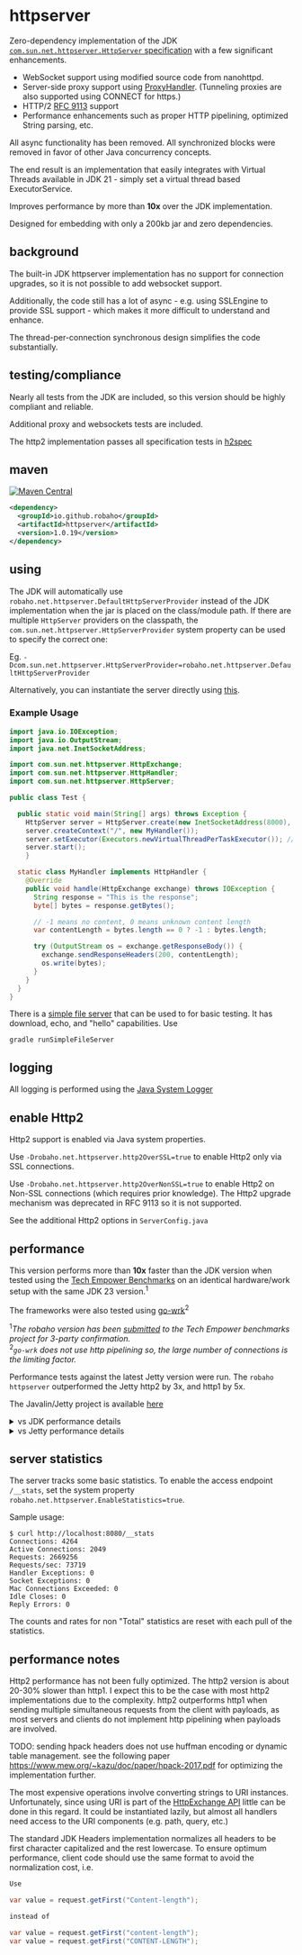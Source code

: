 
# httpserver

Zero-dependency implementation of the JDK [`com.sun.net.httpserver.HttpServer` specification](https://docs.oracle.com/en/java/javase/21/docs/api/jdk.httpserver/com/sun/net/httpserver/package-summary.html) with a few significant enhancements.

- WebSocket support using modified source code from nanohttpd.
- Server-side proxy support using [ProxyHandler](https://github.com/robaho/httpserver/blob/main/src/main/java/robaho/net/httpserver/extras/ProxyHandler.java). (Tunneling proxies are also supported using CONNECT for https.)
- HTTP/2 [RFC 9113](https://www.rfc-editor.org/rfc/rfc9113.html) support
- Performance enhancements such as proper HTTP pipelining, optimized String parsing, etc.

All async functionality has been removed. All synchronized blocks were removed in favor of other Java concurrency concepts.

The end result is an implementation that easily integrates with Virtual Threads available in JDK 21 - simply set a virtual thread based ExecutorService.

Improves performance by more than **10x** over the JDK implementation.

Designed for embedding with only a 200kb jar and zero dependencies.

## background

The built-in JDK httpserver implementation has no support for connection upgrades, so it is not possible to add websocket support.

Additionally, the code still has a lot of async - e.g. using SSLEngine to provide SSL support - which makes it more difficult to understand and enhance.

The thread-per-connection synchronous design simplifies the code substantially.

## testing/compliance

Nearly all tests from the JDK are included, so this version should be highly compliant and reliable.

Additional proxy and websockets tests are included.

The http2 implementation passes all specification tests in [h2spec](https://github.com/summerwind/h2spec)

## maven 
[![Maven Central](https://img.shields.io/maven-central/v/io.github.robaho/httpserver.svg?label=Maven%20Central)](https://mvnrepository.com/artifact/io.github.robaho/httpserver)

```xml
<dependency>
  <groupId>io.github.robaho</groupId>
  <artifactId>httpserver</artifactId>
  <version>1.0.19</version>
</dependency>
```

## using

The JDK will automatically use `robaho.net.httpserver.DefaultHttpServerProvider` instead of the JDK implementation when the jar is placed on the class/module path. If there are multiple `HttpServer` providers on the classpath, the `com.sun.net.httpserver.HttpServerProvider` system property can be used to specify the correct one:

Eg. <code>-Dcom.sun.net.httpserver.HttpServerProvider=robaho.net.httpserver.DefaultHttpServerProvider</code>

Alternatively, you can instantiate the server directly using [this](https://github.com/robaho/httpserver/blob/main/src/main/java/robaho/net/httpserver/DefaultHttpServerProvider.java#L33).

### Example Usage
```java
import java.io.IOException;
import java.io.OutputStream;
import java.net.InetSocketAddress;

import com.sun.net.httpserver.HttpExchange;
import com.sun.net.httpserver.HttpHandler;
import com.sun.net.httpserver.HttpServer;

public class Test {

  public static void main(String[] args) throws Exception {
    HttpServer server = HttpServer.create(new InetSocketAddress(8000), 0);
    server.createContext("/", new MyHandler());
    server.setExecutor(Executors.newVirtualThreadPerTaskExecutor()); // sets virtual thread executor
    server.start();
    }

  static class MyHandler implements HttpHandler {
    @Override
    public void handle(HttpExchange exchange) throws IOException {
      String response = "This is the response";
      byte[] bytes = response.getBytes();

      // -1 means no content, 0 means unknown content length
      var contentLength = bytes.length == 0 ? -1 : bytes.length;

      try (OutputStream os = exchange.getResponseBody()) {
        exchange.sendResponseHeaders(200, contentLength);
        os.write(bytes);
      }
    }
  }
}

```
There is a [simple file server](https://github.com/robaho/httpserver/blob/72775986b38120b30dc4bc0438d21136ff8ec192/src/test/extras/SimpleFileServer.java#L48) that can be used to for basic testing. It has download, echo, and "hello" capabilities. Use

```
gradle runSimpleFileServer
```

## logging

All logging is performed using the [Java System Logger](https://docs.oracle.com/en/java/javase/19/docs/api/java.base/java/lang/System.Logger.html)

## enable Http2

Http2 support is enabled via Java system properties.

Use `-Drobaho.net.httpserver.http2OverSSL=true` to enable Http2 only via SSL connections.

Use `-Drobaho.net.httpserver.http2OverNonSSL=true` to enable Http2 on Non-SSL connections (which requires prior knowledge). The Http2 upgrade mechanism was deprecated in RFC 9113 so it is not supported.

See the additional Http2 options in `ServerConfig.java`

## performance

This version performs more than **10x** faster than the JDK version when tested using the [Tech Empower Benchmarks](https://github.com/TechEmpower/FrameworkBenchmarks/tree/master/frameworks/Java/httpserver) on an identical hardware/work setup with the same JDK 23 version.<sup>1</sup>

The frameworks were also tested using [go-wrk](https://github.com/tsliwowicz/go-wrk)<sup>2</sup>

<sup>1</sup>_The robaho version has been [submitted](https://github.com/TechEmpower/FrameworkBenchmarks/tree/master/frameworks/Java/httpserver-robaho) to the Tech Empower benchmarks project for 3-party confirmation._<br>
<sup>2</sup>_`go-wrk` does not use http pipelining so, the large number of connections is the limiting factor._

Performance tests against the latest Jetty version were run. The `robaho httpserver` outperformed the Jetty http2 by 3x, and http1 by 5x.

The Javalin/Jetty project is available [here](https://github.com/robaho/javalin-http2-example)

<details>
    <summary>vs JDK performance details</summary>

**robaho tech empower**
```
robertengels@macmini go-wrk % wrk -H 'Host: imac' -H 'Accept: text/plain,text/html;q=0.9,application/xhtml+xml;q=0.9,application/xml;q=0.8,*/*;q=0.7' -H 'Connection: keep-alive' --latency -d 60 -c 64 --timeout 8 -t 2 http://imac:8080/plaintext -s ~/pipeline.lua -- 16
Running 1m test @ http://imac:8080/plaintext
  2 threads and 64 connections
  Thread Stats   Avg      Stdev     Max   +/- Stdev
    Latency     1.20ms    9.22ms 404.09ms   85.37%
    Req/Sec   348.78k    33.28k  415.03k    71.46%
  Latency Distribution
     50%    0.98ms
     75%    1.43ms
     90%    0.00us
     99%    0.00us
  41709198 requests in 1.00m, 5.52GB read
Requests/sec: 693983.49
Transfer/sec:     93.98MB
```

**jdk 23 tech empower**
```
robertengels@macmini go-wrk % wrk -H 'Host: imac' -H 'Accept: text/plain,text/html;q=0.9,application/xhtml+xml;q=0.9,application/xml;q=0.8,*/*;q=0.7' -H 'Connection: keep-alive' --latency -d 60 -c 64 --timeout 8 -t 2 http://imac:8080/plaintext -s ~/pipeline.lua -- 16
Running 1m test @ http://imac:8080/plaintext
  2 threads and 64 connections
  Thread Stats   Avg      Stdev     Max   +/- Stdev
    Latency     2.91ms   12.01ms 405.70ms   63.71%
    Req/Sec   114.30k    18.07k  146.91k    87.10%
  Latency Distribution
     50%    4.06ms
     75%    0.00us
     90%    0.00us
     99%    0.00us
  13669748 requests in 1.00m, 1.72GB read
Requests/sec: 227446.87
Transfer/sec:     29.28MB

```

**robaho go-wrk**
```
robertengels@macmini go-wrk % ./go-wrk -c=1024 -d=30 -T=100000 http://imac:8080/plaintext
Running 30s test @ http://imac:8080/plaintext
  1024 goroutine(s) running concurrently
3252278 requests in 30.118280233s, 387.70MB read
Requests/sec:		107983.52
Transfer/sec:		12.87MB
Overall Requests/sec:	105891.53
Overall Transfer/sec:	12.62MB
Fastest Request:	83µs
Avg Req Time:		9.482ms
Slowest Request:	1.415359s
Number of Errors:	0
10%:			286µs
50%:			1.018ms
75%:			1.272ms
99%:			1.436ms
99.9%:			1.441ms
99.9999%:		1.442ms
99.99999%:		1.442ms
stddev:			35.998ms
```

**jdk 23 go-wrk**
```
robertengels@macmini go-wrk % ./go-wrk -c=1024 -d=30 -T=100000 http://imac:8080/plaintext
Running 30s test @ http://imac:8080/plaintext
  1024 goroutine(s) running concurrently
264198 requests in 30.047154195s, 29.73MB read
Requests/sec:		8792.78
Transfer/sec:		1013.23KB
Overall Requests/sec:	8595.99
Overall Transfer/sec:	990.55KB
Fastest Request:	408µs
Avg Req Time:		116.459ms
Slowest Request:	1.930495s
Number of Errors:	0
10%:			1.166ms
50%:			1.595ms
75%:			1.725ms
99%:			1.827ms
99.9%:			1.83ms
99.9999%:		1.83ms
99.99999%:		1.83ms
stddev:			174.373ms

```
</details>
<details>
    <summary>vs Jetty performance details</summary>

The server is an iMac 4ghz quad-core i7 running OSX 13.7.2. JVM used is JDK 23.0.1. The `h2load` client was connected via a 20Gbs lightening network from an M1 Mac Mini.

Using `h2load -n 1000000 -m 1000 -c 16 [--h1] http://imac:<port>` 

Jetty jetty-11.0.24
Javalin version 6.4.0

Jetty 11 http2
```
starting benchmark...
spawning thread #0: 16 total client(s). 1000000 total requests
Application protocol: h2c
finished in 3.47s, 288284.80 req/s, 10.17MB/s
requests: 1000000 total, 1000000 started, 1000000 done, 1000000 succeeded, 0 failed, 0 errored, 0 timeout
status codes: 1000000 2xx, 0 3xx, 0 4xx, 0 5xx
traffic: 35.29MB (37002689) total, 7.63MB (8001809) headers (space savings 90.12%), 10.49MB (11000000) data
                     min         max         mean         sd        +/- sd
time for request:       94us    381.85ms      6.42ms     21.51ms    96.90%
time for connect:      389us      5.88ms      3.15ms      1.75ms    62.50%
time to 1st byte:     6.61ms     11.74ms      7.85ms      1.24ms    87.50%
req/s           :   18020.94    23235.01    19829.09     1588.94    75.00%

```

Jetty 11 http1
```
starting benchmark...
spawning thread #0: 16 total client(s). 1000000 total requests
Application protocol: http/1.1
finished in 3.63s, 275680.69 req/s, 36.02MB/s
requests: 1000000 total, 1000000 started, 1000000 done, 1000000 succeeded, 0 failed, 0 errored, 0 timeout
status codes: 1000021 2xx, 0 3xx, 0 4xx, 0 5xx
traffic: 130.65MB (137000000) total, 86.78MB (91000000) headers (space savings 0.00%), 10.49MB (11000000) data
                     min         max         mean         sd        +/- sd
time for request:     1.59ms    336.00ms     53.17ms     51.56ms    85.36%
time for connect:      422us      2.57ms      1.54ms       632us    62.50%
time to 1st byte:     2.98ms    314.97ms     26.14ms     77.12ms    93.75%
req/s           :   17232.15    21230.14    18780.35     1130.32    68.75

```

robaho http2
```
starting benchmark...
spawning thread #0: 16 total client(s). 1000000 total requests
Application protocol: h2c
finished in 1.03s, 966710.36 req/s, 40.57MB/s
requests: 1000000 total, 1000000 started, 1000000 done, 1000000 succeeded, 0 failed, 0 errored, 0 timeout
status codes: 1000000 2xx, 0 3xx, 0 4xx, 0 5xx
traffic: 41.96MB (44000480) total, 5.72MB (6000000) headers (space savings 76.92%), 10.49MB (11000000) data
                     min         max         mean         sd        +/- sd
time for request:      457us     71.41ms     14.71ms      8.63ms    73.09%
time for connect:      336us      5.77ms      3.13ms      1.73ms    62.50%
time to 1st byte:     6.59ms     15.30ms     10.40ms      3.32ms    50.00%
req/s           :   60461.71    66800.04    62509.79     1544.65    75.00%
```

robaho http1
```
starting benchmark...
spawning thread #0: 16 total client(s). 1000000 total requests
Application protocol: http/1.1
finished in 776.64ms, 1287592.88 req/s, 106.83MB/s
requests: 1000000 total, 1000000 started, 1000000 done, 1000000 succeeded, 0 failed, 0 errored, 0 timeout
status codes: 1000123 2xx, 0 3xx, 0 4xx, 0 5xx
traffic: 82.97MB (87000000) total, 46.73MB (49000000) headers (space savings 0.00%), 10.49MB (11000000) data
                     min         max         mean         sd        +/- sd
time for request:      376us    380.30ms      9.12ms     32.43ms    99.20%
time for connect:      240us      2.51ms      1.50ms       720us    62.50%
time to 1st byte:     3.04ms     18.85ms      8.93ms      5.77ms    68.75%
req/s           :   80530.13   167605.46   122588.82    42385.59    87.50%
```

</details>


## server statistics

The server tracks some basic statistics. To enable the access endpoint `/__stats`, set the system property `robaho.net.httpserver.EnableStatistics=true`.

Sample usage:

```shell
$ curl http://localhost:8080/__stats
Connections: 4264
Active Connections: 2049
Requests: 2669256
Requests/sec: 73719
Handler Exceptions: 0
Socket Exceptions: 0
Mac Connections Exceeded: 0
Idle Closes: 0
Reply Errors: 0
```

The counts and rates for non "Total" statistics are reset with each pull of the statistics.

## performance notes

Http2 performance has not been fully optimized. The http2 version is about 20-30% slower than http1. I expect this to be the case with most http2 implementations due to the complexity.
http2 outperforms http1 when sending multiple simultaneous requests from the client with payloads, as most servers and clients do not implement http pipelining when payloads are involved.

TODO: sending hpack headers does not use huffman encoding or dynamic table management. see the following paper https://www.mew.org/~kazu/doc/paper/hpack-2017.pdf for optimizing the implementation further.

The most expensive operations involve converting strings to URI instances. Unfortunately, since using URI is part of the [HttpExchange API](https://docs.oracle.com/en/java/javase/11/docs/api/jdk.httpserver/com/sun/net/httpserver/HttpExchange.html#getRequestURI())  little can be done in this regard. 
It could be instantiated lazily, but almost all handlers need access to the URI components (e.g. path, query, etc.)

The standard JDK Headers implementation normalizes all headers to be first character capitalized and the rest lowercase. To ensure optimum performance, client code should use the same format to avoid the normalization cost, i.e. 

```java
Use

var value = request.getFirst("Content-length");

instead of

var value = request.getFirst("content-length"); 
var value = request.getFirst("CONTENT-LENGTH");
```


